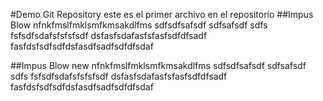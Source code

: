 #Demo Git Repository
este es el primer archivo en el repositorio
##Impus Blow
nfnkfmslfmklsmfkmsakdlfms sdfsdfsafsdf sdfsafsdf sdfs
fsfsdfsdafsfsfsfsdf
dsfasfsdafasfsfasfsdfdfsadf
fasfdsfsdfsdfdsfasdfsadfsdfdfsdaf

##Impus Blow new
nfnkfmslfmklsmfkmsakdlfms sdfsdfsafsdf sdfsafsdf sdfs
fsfsdfsdafsfsfsfsdf
dsfasfsdafasfsfasfsdfdfsadf
fasfdsfsdfsdfdsfasdfsadfsdfdfsdaf


